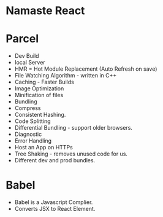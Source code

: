 # Namaste React

# Parcel 
 - Dev Build
 - local Server
 - HMR = Hot Module Replacement (Auto Refresh on save)
 - File Watching Algorithm - written in C++
 - Caching - Faster Builds
 - Image Optimization
 - Minification of files
 - Bundling
 - Compress 
 - Consistent Hashing.
 - Code Splitting
 - Differential Bundling - support older browsers.
 - Diagnostic
 - Error Handling
 - Host an App on HTTPs
 - Tree Shaking - removes unused code for us.
 - Different dev and prod bundles.

# Babel
 - Babel is a Javascript Complier.
 - Converts JSX to React Element.